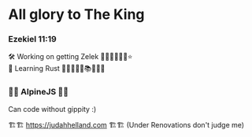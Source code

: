 

<!--
**NeckbeardThePirate/neckbeardthepirate** is a ✨ _special_ ✨ repository because its `README.md` (this file) appears on your GitHub profile.

Here are some ideas to get you started:

- 🔭 I’m currently working on ...
- 🌱 I’m currently learning ...
- 👯 I’m looking to collaborate on ...
- 🤔 I’m looking for help with ...
- 💬 Ask me about ...
- 📫 How to reach me: ...
- 😄 Pronouns: ...
- ⚡ Fun fact: ...
-->

# All glory to The King
### Ezekiel 11:19

🛠️ Working on getting Zelek 🚀🌑🌟💫✨🌠⭐\
🌱 Learning Rust 🦀🦀🦀📖📑📚📕📙🧾
### 🗻🗻 AlpineJS 🗻🗻
Can code without gippity :)

🏗️🏗️ https://judahhelland.com 🏗️🏗️ (Under Renovations don't judge me)
